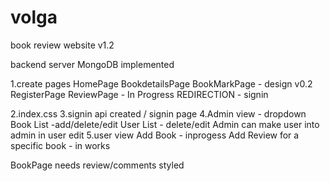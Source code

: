 # volga
book review website v1.2

backend server MongoDB implemented


1.create pages 
    HomePage
    BookdetailsPage
    BookMarkPage - design v0.2
    RegisterPage
    ReviewPage - In Progress
    REDIRECTION - signin

2.index.css 
3.signin api created / signin page 
4.Admin view - dropdown
    Book List -add/delete/edit
    User List - delete/edit
Admin can make user into admin in user edit
5.user view
    Add Book - inprogess
    Add Review for a specific book - in works


BookPage needs review/comments styled